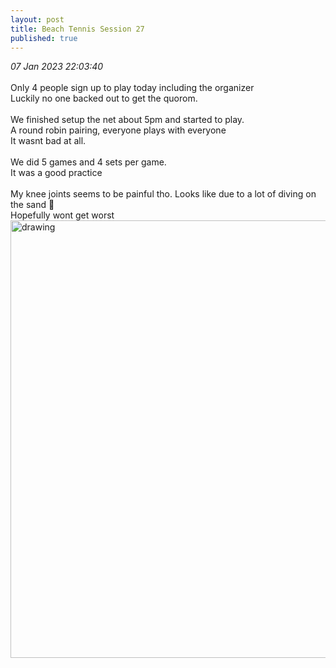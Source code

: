 ```yaml
---
layout: post
title: Beach Tennis Session 27
published: true
---
```

_07 Jan 2023 22:03:40_
<br>
<br>
Only 4 people sign up to play today including the organizer
<br>
Luckily no one backed out to get the quorom.
<br>
<br>
We finished setup the net about 5pm and started to play.
<br>
A round robin pairing, everyone plays with everyone
<br>
It wasnt bad at all. 
<br>
<br>
We did 5 games and 4 sets per game.
<br>
It was a good practice
<br>
<br>
My knee joints seems to be painful tho. Looks like due to a lot of diving on the sand 😬
<br>
Hopefully wont get worst
<br>
<img src="https://drive.google.com/uc?export=view&id=1Krt4PZvDLYIwx7fdH81Al3Uopk-TioB6" alt="drawing" width="700"/>

